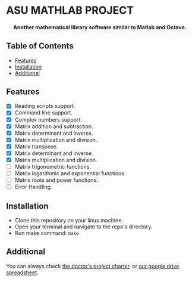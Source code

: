# ASU MATHLAB PROJECT
<h4 align="center">Another mathematical library software similar to Matlab and Octave.</h4>

## Table of Contents
- [Features](#features)
- [Installation](#installation)
- [Additional](#additional)

## Features
* [x] Reading scripts support.
* [x] Command line support.
* [x] Complex numbers support.
* [x] Matrix addition and subtraction.
* [x] Matrix determinant and inverse.
* [x] Matrix multiplication and division.
* [x] Matrix transpose.
* [x] Matrix determinant and inverse.
* [x] Matrix multiplication and division.
* [ ] Matrix trigonometric functions.
* [ ] Matrix logarithmic and exponential functions.
* [ ] Matrix roots and power functions.
* [ ] Error Handling.

## Installation
* Clone this repository on your linux machine.
* Open your terminal and navigate to the repo's directory.
* Run make command: `make`

## Additional
You can always check [the doctor's project charter](https://docs.google.com/presentation/d/1UIO4qOuu7vfbQWdxS-UbUa06dTc-YmUGgjZ1Gn9T0Bo/), or [our google drive spreadsheet](
https://docs.google.com/spreadsheets/d/1DseCvOymkYyLX0A7mNgsOQ_dZ9WUEAJQ0_6GCJYxdfg/).

